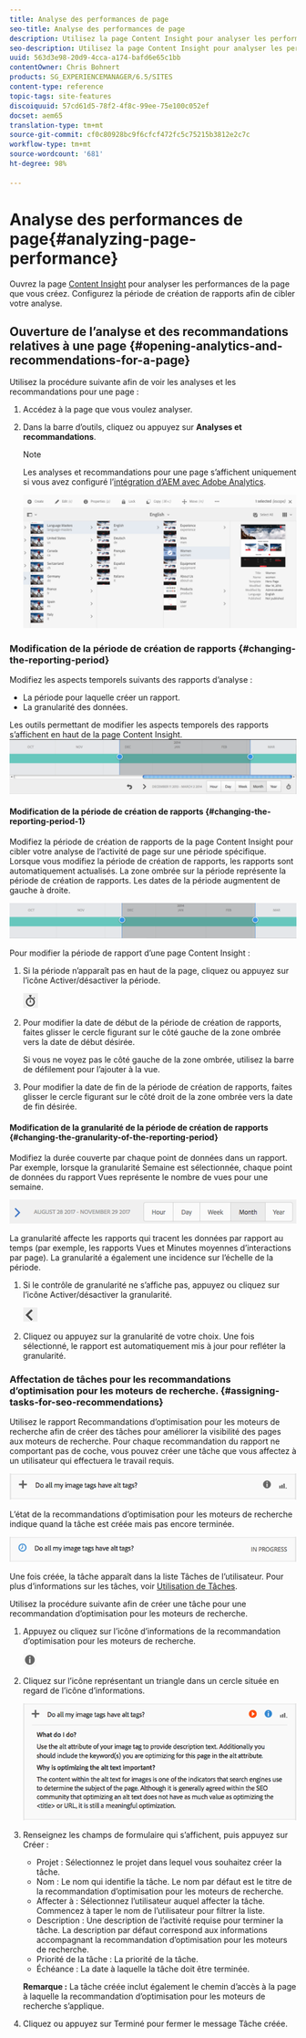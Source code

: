 ```yaml
---
title: Analyse des performances de page
seo-title: Analyse des performances de page
description: Utilisez la page Content Insight pour analyser les performances de la page que vous créez.
seo-description: Utilisez la page Content Insight pour analyser les performances de la page que vous créez.
uuid: 563d3e98-20d9-4cca-a174-bafd6e65c1bb
contentOwner: Chris Bohnert
products: SG_EXPERIENCEMANAGER/6.5/SITES
content-type: reference
topic-tags: site-features
discoiquuid: 57cd61d5-78f2-4f8c-99ee-75e100c052ef
docset: aem65
translation-type: tm+mt
source-git-commit: cf0c80928bc9f6cfcf472fc5c75215b3812e2c7c
workflow-type: tm+mt
source-wordcount: '681'
ht-degree: 98%

---
```



# Analyse des performances de page{#analyzing-page-performance}

Ouvrez la page [Content Insight](/help/sites-authoring/content-insights.md) pour analyser les performances de la page que vous créez. Configurez la période de création de rapports afin de cibler votre analyse.

## Ouverture de l’analyse et des recommandations relatives à une page {#opening-analytics-and-recommendations-for-a-page}

Utilisez la procédure suivante afin de voir les analyses et les recommandations pour une page :

1. Accédez à la page que vous voulez analyser.
1. Dans la barre d’outils, cliquez ou appuyez sur **Analyses et recommandations**.

   >[!NOTE]
   >
   >Les analyses et recommandations pour une page s’affichent uniquement si vous avez configuré l’[intégration d’AEM avec Adobe Analytics](/help/sites-administering/adobeanalytics-connect.md).

   ![screen-shot_2019-03-05at115319](assets/screen-shot_2019-03-05at115319.png)

### Modification de la période de création de rapports {#changing-the-reporting-period}

Modifiez les aspects temporels suivants des rapports d’analyse :

* La période pour laquelle créer un rapport.
* La granularité des données.

Les outils permettant de modifier les aspects temporels des rapports s’affichent en haut de la page Content Insight. ![chlimage_1-126](assets/chlimage_1-126.png)

#### Modification de la période de création de rapports {#changing-the-reporting-period-1}

Modifiez la période de création de rapports de la page Content Insight pour cibler votre analyse de l’activité de page sur une période spécifique. Lorsque vous modifiez la période de création de rapports, les rapports sont automatiquement actualisés. La zone ombrée sur la période représente la période de création de rapports. Les dates de la période augmentent de gauche à droite.

![chlimage_1-127](assets/chlimage_1-127.png)

Pour modifier la période de rapport d’une page Content Insight :

1. Si la période n’apparaît pas en haut de la page, cliquez ou appuyez sur l’icône Activer/désactiver la période.

   ![](do-not-localize/chlimage_1-22.png)

1. Pour modifier la date de début de la période de création de rapports, faites glisser le cercle figurant sur le côté gauche de la zone ombrée vers la date de début désirée.

   Si vous ne voyez pas le côté gauche de la zone ombrée, utilisez la barre de défilement pour l’ajouter à la vue.

1. Pour modifier la date de fin de la période de création de rapports, faites glisser le cercle figurant sur le côté droit de la zone ombrée vers la date de fin désirée.

#### Modification de la granularité de la période de création de rapports {#changing-the-granularity-of-the-reporting-period}

Modifiez la durée couverte par chaque point de données dans un rapport. Par exemple, lorsque la granularité Semaine est sélectionnée, chaque point de données du rapport Vues représente le nombre de vues pour une semaine.

![screen_shot_2017-11-29at141001](assets/screen_shot_2017-11-29at141001.png)

La granularité affecte les rapports qui tracent les données par rapport au temps (par exemple, les rapports Vues et Minutes moyennes d’interactions par page). La granularité a également une incidence sur l’échelle de la période.

1. Si le contrôle de granularité ne s’affiche pas, appuyez ou cliquez sur l’icône Activer/désactiver la granularité.

   ![chlimage_1-128](assets/chlimage_1-128.png)

1. Cliquez ou appuyez sur la granularité de votre choix. Une fois sélectionné, le rapport est automatiquement mis à jour pour refléter la granularité.

### Affectation de tâches pour les recommandations d’optimisation pour les moteurs de recherche. {#assigning-tasks-for-seo-recommendations}

Utilisez le rapport Recommandations d’optimisation pour les moteurs de recherche afin de créer des tâches pour améliorer la visibilité des pages aux moteurs de recherche. Pour chaque recommandation du rapport ne comportant pas de coche, vous pouvez créer une tâche que vous affectez à un utilisateur qui effectuera le travail requis.

![chlimage_1-129](assets/chlimage_1-129.png)

L’état de la recommandations d’optimisation pour les moteurs de recherche indique quand la tâche est créée mais pas encore terminée.

![chlimage_1-130](assets/chlimage_1-130.png)

Une fois créée, la tâche apparaît dans la liste Tâches de l’utilisateur. Pour plus d’informations sur les tâches, voir [Utilisation de Tâches](/help/sites-authoring/task-content.md).

Utilisez la procédure suivante afin de créer une tâche pour une recommandation d’optimisation pour les moteurs de recherche.

1. Appuyez ou cliquez sur l’icône d’informations de la recommandation d’optimisation pour les moteurs de recherche.

   ![](do-not-localize/chlimage_1-23.png)

1. Cliquez sur l’icône représentant un triangle dans un cercle située en regard de l’icône d’informations.

   ![chlimage_1-131](assets/chlimage_1-131.png)

1. Renseignez les champs de formulaire qui s’affichent, puis appuyez sur Créer :

   * Projet : Sélectionnez le projet dans lequel vous souhaitez créer la tâche.
   * Nom : Le nom qui identifie la tâche. Le nom par défaut est le titre de la recommandation d’optimisation pour les moteurs de recherche.
   * Affecter à : Sélectionnez l’utilisateur auquel affecter la tâche. Commencez à taper le nom de l’utilisateur pour filtrer la liste.
   * Description : Une description de l’activité requise pour terminer la tâche. La description par défaut correspond aux informations accompagnant la recommandation d’optimisation pour les moteurs de recherche.
   * Priorité de la tâche : La priorité de la tâche.
   * Échéance : La date à laquelle la tâche doit être terminée.

   **Remarque :** La tâche créée inclut également le chemin d’accès à la page à laquelle la recommandation d’optimisation pour les moteurs de recherche s’applique.

1. Cliquez ou appuyez sur Terminé pour fermer le message Tâche créée.

